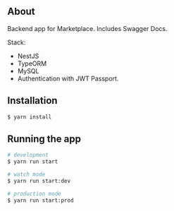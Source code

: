 ## About

Backend app for Marketplace. Includes Swagger Docs.

Stack:

* NestJS
* TypeORM
* MySQL
* Authentication with JWT Passport.

## Installation

```bash
$ yarn install
```

## Running the app

```bash
# development
$ yarn run start

# watch mode
$ yarn run start:dev

# production mode
$ yarn run start:prod
```
